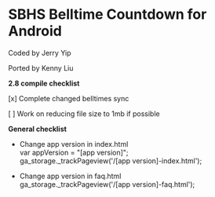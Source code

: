 SBHS Belltime Countdown for Android
==============
Coded by Jerry Yip

Ported by Kenny Liu

<b>2.8 compile checklist</b>

[x] Complete changed belltimes sync

[ ] Work on reducing file size to 1mb if possible

<b>General checklist</b>

- Change app version in index.html<br>var appVersion = "[app version]";<br>ga_storage._trackPageview('/[app version]-index.html');

- Change app version in faq.html<br>ga_storage._trackPageview('/[app version]-faq.html');
